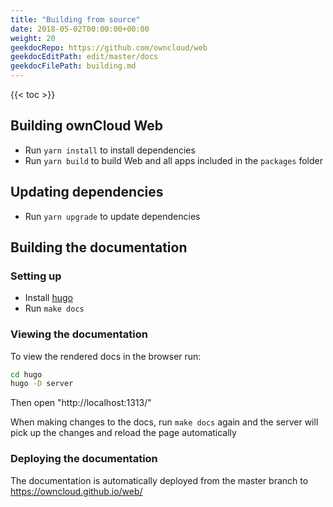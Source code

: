 ```yaml
---
title: "Building from source"
date: 2018-05-02T00:00:00+00:00
weight: 20
geekdocRepo: https://github.com/owncloud/web
geekdocEditPath: edit/master/docs
geekdocFilePath: building.md
---
```


{{< toc >}}

## Building ownCloud Web

- Run `yarn install` to install dependencies
- Run `yarn build` to build Web and all apps included in the `packages` folder

## Updating dependencies

- Run `yarn upgrade` to update dependencies

## Building the documentation

### Setting up

- Install [hugo](https://gohugo.io/getting-started/installing/)
- Run `make docs`

### Viewing the documentation

To view the rendered docs in the browser run:
```bash
cd hugo
hugo -D server
```

Then open "http://localhost:1313/"

When making changes to the docs, run `make docs` again and the server will pick up the changes and reload the page automatically

### Deploying the documentation

The documentation is automatically deployed from the master branch to https://owncloud.github.io/web/

